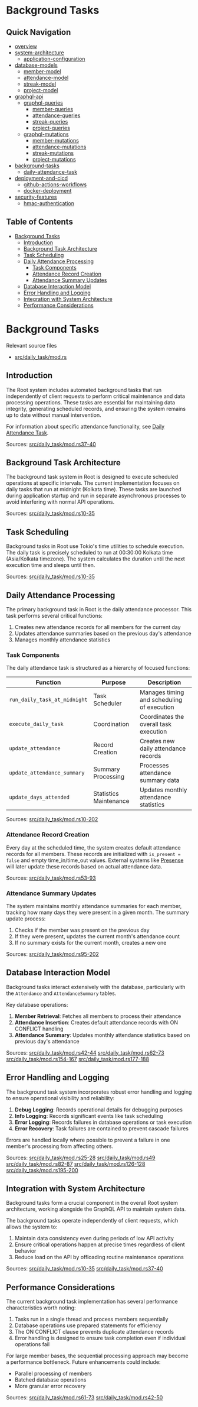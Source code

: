#  Background Tasks

## Quick Navigation

- [overview](1-overview.md)
- [system-architecture](2-system-architecture.md)
  - [application-configuration](2.1-application-configuration.md)
- [database-models](3-database-models.md)
  - [member-model](3.1-member-model.md)
  - [attendance-model](3.2-attendance-model.md)
  - [streak-model](3.3-streak-model.md)
  - [project-model](3.4-project-model.md)
- [graphql-api](4-graphql-api.md)
  - [graphql-queries](4.1-graphql-queries.md)
    - [member-queries](4.1.1-member-queries.md)
    - [attendance-queries](4.1.2-attendance-queries.md)
    - [streak-queries](4.1.3-streak-queries.md)
    - [project-queries](4.1.4-project-queries.md)
  - [graphql-mutations](4.2-graphql-mutations.md)
    - [member-mutations](4.2.1-member-mutations.md)
    - [attendance-mutations](4.2.2-attendance-mutations.md)
    - [streak-mutations](4.2.3-streak-mutations.md)
    - [project-mutations](4.2.4-project-mutations.md)
- [background-tasks](5-background-tasks.md)
  - [daily-attendance-task](5.1-daily-attendance-task.md)
- [deployment-and-cicd](6-deployment-and-cicd.md)
  - [github-actions-workflows](6.1-github-actions-workflows.md)
  - [docker-deployment](6.2-docker-deployment.md)
- [security-features](7-security-features.md)
  - [hmac-authentication](7.1-hmac-authentication.md)

## Table of Contents

- [Background Tasks](#background-tasks)
  - [Introduction](#introduction)
  - [Background Task Architecture](#background-task-architecture)
  - [Task Scheduling](#task-scheduling)
  - [Daily Attendance Processing](#daily-attendance-processing)
    - [Task Components](#task-components)
    - [Attendance Record Creation](#attendance-record-creation)
    - [Attendance Summary Updates](#attendance-summary-updates)
  - [Database Interaction Model](#database-interaction-model)
  - [Error Handling and Logging](#error-handling-and-logging)
  - [Integration with System Architecture](#integration-with-system-architecture)
  - [Performance Considerations](#performance-considerations)

# Background Tasks

Relevant source files

* [src/daily\_task/mod.rs](https://github.com/amfoss/root/blob/2b58803d/src/daily_task/mod.rs)

## Introduction

The Root system includes automated background tasks that run independently of client requests to perform critical maintenance and data processing operations. These tasks are essential for maintaining data integrity, generating scheduled records, and ensuring the system remains up to date without manual intervention.

For information about specific attendance functionality, see [Daily Attendance Task](/amfoss/root/5.1-daily-attendance-task).

Sources: [src/daily\_task/mod.rs37-40](https://github.com/amfoss/root/blob/2b58803d/src/daily_task/mod.rs#L37-L40)

## Background Task Architecture

The background task system in Root is designed to execute scheduled operations at specific intervals. The current implementation focuses on daily tasks that run at midnight (Kolkata time). These tasks are launched during application startup and run in separate asynchronous processes to avoid interfering with normal API operations.

Sources: [src/daily\_task/mod.rs10-35](https://github.com/amfoss/root/blob/2b58803d/src/daily_task/mod.rs#L10-L35)

## Task Scheduling

Background tasks in Root use Tokio's time utilities to schedule execution. The daily task is precisely scheduled to run at 00:30:00 Kolkata time (Asia/Kolkata timezone). The system calculates the duration until the next execution time and sleeps until then.

Sources: [src/daily\_task/mod.rs10-35](https://github.com/amfoss/root/blob/2b58803d/src/daily_task/mod.rs#L10-L35)

## Daily Attendance Processing

The primary background task in Root is the daily attendance processor. This task performs several critical functions:

1. Creates new attendance records for all members for the current day
2. Updates attendance summaries based on the previous day's attendance
3. Manages monthly attendance statistics

### Task Components

The daily attendance task is structured as a hierarchy of focused functions:

| Function | Purpose | Description |
| --- | --- | --- |
| `run_daily_task_at_midnight` | Task Scheduler | Manages timing and scheduling of execution |
| `execute_daily_task` | Coordination | Coordinates the overall task execution |
| `update_attendance` | Record Creation | Creates new daily attendance records |
| `update_attendance_summary` | Summary Processing | Processes attendance summary data |
| `update_days_attended` | Statistics Maintenance | Updates monthly attendance statistics |

Sources: [src/daily\_task/mod.rs10-202](https://github.com/amfoss/root/blob/2b58803d/src/daily_task/mod.rs#L10-L202)

### Attendance Record Creation

Every day at the scheduled time, the system creates default attendance records for all members. These records are initialized with `is_present = false` and empty time\_in/time\_out values. External systems like [Presense](https://github.com/amfoss/root/blob/2b58803d/Presense) will later update these records based on actual attendance data.

Sources: [src/daily\_task/mod.rs53-93](https://github.com/amfoss/root/blob/2b58803d/src/daily_task/mod.rs#L53-L93)

### Attendance Summary Updates

The system maintains monthly attendance summaries for each member, tracking how many days they were present in a given month. The summary update process:

1. Checks if the member was present on the previous day
2. If they were present, updates the current month's attendance count
3. If no summary exists for the current month, creates a new one

Sources: [src/daily\_task/mod.rs95-202](https://github.com/amfoss/root/blob/2b58803d/src/daily_task/mod.rs#L95-L202)

## Database Interaction Model

Background tasks interact extensively with the database, particularly with the `Attendance` and `AttendanceSummary` tables.

Key database operations:

1. **Member Retrieval**: Fetches all members to process their attendance
2. **Attendance Insertion**: Creates default attendance records with ON CONFLICT handling
3. **Attendance Summary**: Updates monthly attendance statistics based on previous day's attendance

Sources: [src/daily\_task/mod.rs42-44](https://github.com/amfoss/root/blob/2b58803d/src/daily_task/mod.rs#L42-L44) [src/daily\_task/mod.rs62-73](https://github.com/amfoss/root/blob/2b58803d/src/daily_task/mod.rs#L62-L73) [src/daily\_task/mod.rs154-167](https://github.com/amfoss/root/blob/2b58803d/src/daily_task/mod.rs#L154-L167) [src/daily\_task/mod.rs177-188](https://github.com/amfoss/root/blob/2b58803d/src/daily_task/mod.rs#L177-L188)

## Error Handling and Logging

The background task system incorporates robust error handling and logging to ensure operational visibility and reliability:

1. **Debug Logging**: Records operational details for debugging purposes
2. **Info Logging**: Records significant events like task scheduling
3. **Error Logging**: Records failures in database operations or task execution
4. **Error Recovery**: Task failures are contained to prevent cascade failures

Errors are handled locally where possible to prevent a failure in one member's processing from affecting others.

Sources: [src/daily\_task/mod.rs25-28](https://github.com/amfoss/root/blob/2b58803d/src/daily_task/mod.rs#L25-L28) [src/daily\_task/mod.rs49](https://github.com/amfoss/root/blob/2b58803d/src/daily_task/mod.rs#L49-L49) [src/daily\_task/mod.rs82-87](https://github.com/amfoss/root/blob/2b58803d/src/daily_task/mod.rs#L82-L87) [src/daily\_task/mod.rs126-128](https://github.com/amfoss/root/blob/2b58803d/src/daily_task/mod.rs#L126-L128) [src/daily\_task/mod.rs195-200](https://github.com/amfoss/root/blob/2b58803d/src/daily_task/mod.rs#L195-L200)

## Integration with System Architecture

Background tasks form a crucial component in the overall Root system architecture, working alongside the GraphQL API to maintain system data.

The background tasks operate independently of client requests, which allows the system to:

1. Maintain data consistency even during periods of low API activity
2. Ensure critical operations happen at precise times regardless of client behavior
3. Reduce load on the API by offloading routine maintenance operations

Sources: [src/daily\_task/mod.rs10-35](https://github.com/amfoss/root/blob/2b58803d/src/daily_task/mod.rs#L10-L35) [src/daily\_task/mod.rs37-40](https://github.com/amfoss/root/blob/2b58803d/src/daily_task/mod.rs#L37-L40)

## Performance Considerations

The current background task implementation has several performance characteristics worth noting:

1. Tasks run in a single thread and process members sequentially
2. Database operations use prepared statements for efficiency
3. The ON CONFLICT clause prevents duplicate attendance records
4. Error handling is designed to ensure task completion even if individual operations fail

For large member bases, the sequential processing approach may become a performance bottleneck. Future enhancements could include:

* Parallel processing of members
* Batched database operations
* More granular error recovery

Sources: [src/daily\_task/mod.rs61-73](https://github.com/amfoss/root/blob/2b58803d/src/daily_task/mod.rs#L61-L73) [src/daily\_task/mod.rs42-50](https://github.com/amfoss/root/blob/2b58803d/src/daily_task/mod.rs#L42-L50)